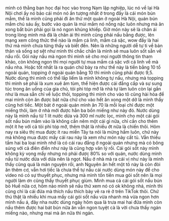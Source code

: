 mình có thằng bạn học đại học vào trong Nam lập nghiệp, lúc nó về lại Hà Nội chơi ấy nó bảo cái món nó ấn tượng nhất ở trong đấy là cái món bún mắm, thế là mình cũng phải đi ăn thử một quán ở ngoài Hà Nội, quán bún mắm chú sáu ấy, bước vào quán là mùi mắm nó nồng nặc luôn nhưng mà ăn xong bắt bún phải gọi là nó ngon khúng khiếp. Giờ món này sẽ là chân ái trong lòng mình mà đã là chân ái thì mình cũng phải nấu bằng được, lên mạng xem công thức thế nào là mắm cá linh, mắm cá sặc, wow đấy là hai thứ mà mình chưa từng thấy và biết đến. Nên là những người dễ tự ti về bản thân và sống sợ sệt như mình thì chắc chắn là mình sẽ mua luôn sốt sẵn về nấu rồi. Gói này nấu mà ngon thì mình sẽ cho mọi người thông tin tham khảo, còn không ngon thì mọi người tự mua mắm cá sặc với cá linh về mà nấu nha. Hoặc tốt nhất là ra quán chứ bày ra như thế này là tiền bằng 10 tổ ngoài quán, topping ở ngoài quán bằng 10 thì mình cũng phải được 9,5. Nước dùng thì mình có thể lấp liếm là mình không tự nấu, nhưng mà topping thì mình sẽ phải là xum xuê âm tùm, thể hiện được cái đẳng cấp và sự sung túc trong ăn uống của gia chủ, tỏi phi tóp mỡ là nhà tự làm luôn còn lại gần như là mua sẵn chỉ về luộc thôi, topping thì mình cho vào tô cũng hài hòa để mai mình còn ăn được bát nữa chứ cho vào hết ăn xong một dở là mình thấy cũng hơi tiếc. Một bát ở ngoài quán mình ăn 70 là mỗi loại chỉ được một miếng thôi, làm ở nhà mới được hẳn ba bốn miếng như này đó. Nước dùng này là mình nấu từ 1 lít nước dừa và 300 ml nước lọc, mình cho một cái gói sốt nấu bún mắm vào là không cần nêm một cái gì nữa, chỉ cần cho thêm một ít hẹ với cả tỏi phi tóp mỡ, thêm thật là nhiều ớt nữa là chiến thôi. Hôm nay ra siêu thị mua được ít rau miền Tây ta nói là mừng hấm luôn, chứ này mà không mua được mấy cái rau này là xem như món này cất tủ. Vẫn thiếu tầm hai ba loại mình nhớ là có cái rau đắng ở ngoài quán nhưng mà có bông súng với cả điên điển như này là cũng hợp văn lý rồi. Cái gói sốt này mình không kỳ vọng mấy nhưng nó phải được 80% so với quán, nước dùng mình nấu từ nước dừa với dứa nên là ngọt. Nấu ở nhà mà ra cái vị như này là mình thấy cũng quá là mãn nguyện rồi, anh Nguyên ăn hết một tô này là còn đòi ăn thêm cơ, vẫn hơi tiếc là chưa thể tự nấu cái nước dùng món này để cho video nó có sự thuyết phục, nhưng mà mình tốn tiền mua gói sốt nên là mọi người làm ơn cũng thấy thuyết phục giùm. Mình mua cả cái gói sốt nấu bún bò Huế nữa cơ, hôm nào mình sẽ nấu thử xem nó có ok không nhá, mình thì cũng chỉ là cái đứa mà thích nấu thích bày vẽ ra rẻ ở trên TikTok thôi. Chứ thú thật là nhiều khi mua mấy cái gói sốt nấu vừa nhanh mà vừa ngon hơn mình nấu á, đây nha nước dùng ngày hôm qua là trưa mai hai đứa mình còn nấu thêm được hai bát bún nữa ăn vẫn ngon tuyệt cà là vời chưa thấy ngán miếng nào, nhưng mai mà ăn nữa thì ngán.
